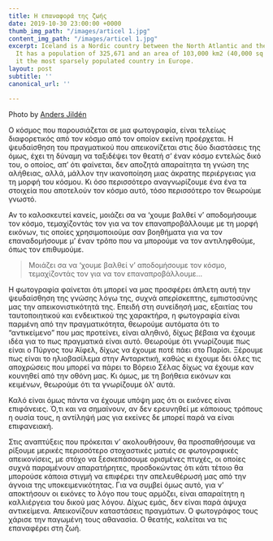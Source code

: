 ```yaml
---
title: Η επαναφορά της ζωής
date: 2019-10-30 23:00:00 +0000
thumb_img_path: "/images/articel 1.jpg"
content_img_path: "/images/articel 1.jpg"
excerpt: Iceland is a Nordic country between the North Atlantic and the Arctic Ocean.
  It has a population of 325,671 and an area of 103,000 km2 (40,000 sq mi), making
  it the most sparsely populated country in Europe.
layout: post
subtitle: ''
canonical_url: ''

---
```

Photo by [Anders Jildén](https://unsplash.com/photos/uO4Au3LrCtk)

Ο κόσμος που παρουσιάζεται σε μια φωτογραφία, είναι τελείως διαφορετικός από τον κόσμο από τον οποίον εκείνη προέρχεται. Η ψευδαίσθηση του πραγματικού που απεικονίζεται στις δύο διαστάσεις της όμως, έχει τη δύναμη να ταξιδέψει τον θεατή σ’ έναν κόσμο εντελώς δικό του, ο οποίος, απ’ ότι φαίνεται, δεν αποζητά απαραίτητα τη γνώση της αλήθειας, αλλά, μάλλον την ικανοποίηση μιας άκρατης περιέργειας για τη μορφή του κόσμου. Κι όσο περισσότερο αναγνωρίζουμε ένα ένα τα στοιχεία που αποτελούν τον κόσμο αυτό, τόσο περισσότερο τον θεωρούμε γνωστό.

Αν το καλοσκευτεί κανείς, μοιάζει σα να ‘χουμε βαλθεί ν’ αποδομήσουμε τον κόσμο, τεμαχίζοντάς τον για να τον επαναπροβάλλουμε με τη μορφή εικόνων, τις οποίες χρησιμοποιούμε σαν βοηθήματα για να τον επαναδομήσουμε μ’ έναν τρόπο που να μπορούμε να τον αντιληφθούμε, όπως τον επιθυμούμε.

> Μοιάζει σα να ‘χουμε βαλθεί ν’ αποδομήσουμε τον κόσμο, τεμαχίζοντάς τον για να τον επαναπροβάλλουμε...

Η φωτογραφία φαίνεται ότι μπορεί να μας προσφέρει άπλετη αυτή την ψευδαίσθηση της γνώσης λόγω της, συχνά απερίσκεπτης, εμπιστοσύνης μας την απεικονιστικότητά της. Επειδή στη συνείδησή μας, εξαιτίας του ταυτοποιητικού και ενδεικτικού της χαρακτήρα, η φωτογραφία είναι παρμένη από την πραγματικότητα, θεωρούμε αυτόματα ότι το “αντικείμενο” που μας προτείνει, είναι αληθινό, δίχως βέβαια να έχουμε ιδέα για το πως πραγματικά είναι αυτό. Θεωρούμε ότι γνωρίζουμε πως είναι ο Πύργος του Άϊφελ, δίχως να έχουμε ποτέ πάει στο Παρίσι. Ξέρουμε πως είναι το ηλιοβασίλεμα στην Ανταρκτική, καθώς κι έχουμε δει όλες τις αποχρώσεις που μπορεί να πάρει το Βόρειο Σέλας δίχως να έχουμε καν κουνηθεί από την οθόνη μας. Κι όμως, με τη βοήθεια εικόνων και κειμένων, θεωρούμε ότι τα γνωρίζουμε όλ’ αυτά.

Καλό είναι όμως πάντα να έχουμε υπόψη μας ότι οι εικόνες είναι επιφάνειες. Ό,τι και να σημαίνουν, αν δεν ερευνηθεί με κάποιους τρόπους η ουσία τους, η αντίληψή μας για εκείνες δε μπορεί παρά να είναι επιφανειακή.

Στις αναπτύξεις που πρόκειται ν’ ακολουθήσουν, θα προσπαθήσουμε να ρίξουμε μερικές περισσότερο στοχαστικές ματιές σε φωτογραφικές απεικονίσεις, με στόχο να ξεσκεπάσουμε ορισμένες πτυχές, οι οποίες συχνά παραμένουν απαρατήρητες, προσδοκώντας ότι κάτι τέτοιο θα μπορούσε κάποια στιγμή να επιφέρει την απελευθέρωσή μας από την άγνοια της υποκειμενικότητας. Για να συμβεί όμως αυτό, για ν’ αποκτήσουν οι εικόνες το λόγο που τους αρμόζει, είναι απαραίτητη η καλλιέργεια του δικού μας λόγου. Δίχως εμάς, δεν είναι παρά άψυχα αντικείμενα. Απεικονίζουν καταστάσεις πραγμάτων. Ο φωτογράφος τους χάρισε την παγωμένη τους αθανασία. Ο θεατής, καλείται να τις επαναφέρει στη ζωή.